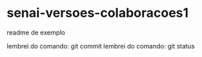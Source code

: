 # senai-versoes-colaboracoes1

readme de exemplo


lembrei do comando: git commit
lembrei do comando: git status

